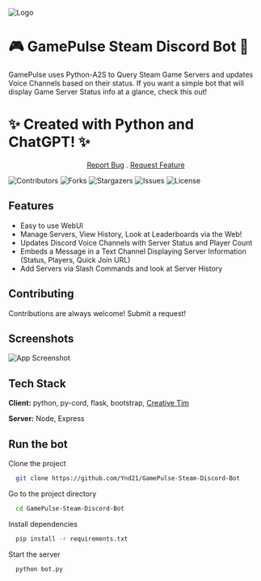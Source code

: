 
![Logo](https://i.imgur.com/JIdpA0Q.png)
 <p align="center">

# 🎮 GamePulse Steam Discord Bot 🌟

GamePulse uses Python-A2S to Query Steam Game Servers and updates Voice Channels based on their status. If you want a simple bot that will display Game Server Status info at a glance, check this out! 

# ✨ Created with Python and ChatGPT! ✨ 

</p>

 <p align="center">
    <a href="https://github.com/Ynd21/GamePulse-Steam-Discord-Bot/issues">Report Bug</a>
    .
    <a href="https://github.com/Ynd21/GamePulse-Steam-Discord-Bot/issues">Request Feature</a>
  </p>


![Contributors](https://img.shields.io/github/contributors/Ynd21/GamePulse-Steam-Discord-Bot?color=dark-green) ![Forks](https://img.shields.io/github/forks/Ynd21/GamePulse-Steam-Discord-Bot?style=social) ![Stargazers](https://img.shields.io/github/stars/Ynd21/GamePulse-Steam-Discord-Bot?style=social) ![Issues](https://img.shields.io/github/issues/Ynd21/GamePulse-Steam-Discord-Bot) ![License](https://img.shields.io/github/license/Ynd21/GamePulse-Steam-Discord-Bot) 


## Features

- Easy to use WebUI
- Manage Servers, View History, Look at Leaderboards via the Web!
- Updates Discord Voice Channels with Server Status and Player Count
- Embeds a Message in a Text Channel Displaying Server Information (Status, Players, Quick Join URL)
- Add Servers via Slash Commands and look at Server History


## Contributing

Contributions are always welcome! Submit a request! 


## Screenshots

![App Screenshot](https://via.placeholder.com/468x300?text=App+Screenshot+Here)


## Tech Stack

**Client:** python, py-cord, flask, bootstrap, [Creative Tim](https://www.creative-tim.com/)

**Server:** Node, Express


## Run the bot

Clone the project

```bash
  git clone https://github.com/Ynd21/GamePulse-Steam-Discord-Bot
```

Go to the project directory

```bash
  cd GamePulse-Steam-Discord-Bot
```

Install dependencies

```bash
  pip install -r requirements.txt
```

Start the server

```bash
  python bot.py
```

